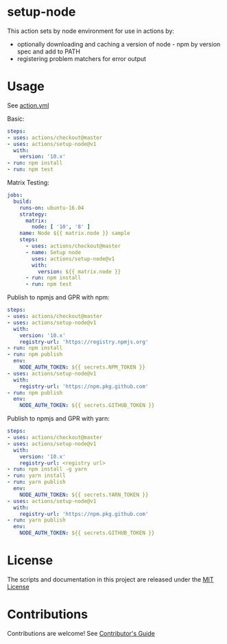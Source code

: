 # setup-node

This action sets by node environment for use in actions by:

- optionally downloading and caching a version of node - npm by version spec and add to PATH
- registering problem matchers for error output 

# Usage

See [action.yml](action.yml)

Basic:
```yaml
steps:
- uses: actions/checkout@master
- uses: actions/setup-node@v1
  with:
    version: '10.x'
- run: npm install
- run: npm test
```

Matrix Testing:
```yaml
jobs:
  build:
    runs-on: ubuntu-16.04
    strategy:
      matrix:
        node: [ '10', '8' ]
    name: Node ${{ matrix.node }} sample
    steps:
      - uses: actions/checkout@master
      - name: Setup node
        uses: actions/setup-node@v1
        with:
          version: ${{ matrix.node }}
      - run: npm install
      - run: npm test
```

Publish to npmjs and GPR with npm:
```yaml
steps:
- uses: actions/checkout@master
- uses: actions/setup-node@v1
  with:
    version: '10.x'
    registry-url: 'https://registry.npmjs.org'
- run: npm install
- run: npm publish
  env:
    NODE_AUTH_TOKEN: ${{ secrets.NPM_TOKEN }}
- uses: actions/setup-node@v1
  with:
    registry-url: 'https://npm.pkg.github.com'
- run: npm publish
  env:
    NODE_AUTH_TOKEN: ${{ secrets.GITHUB_TOKEN }}
```

Publish to npmjs and GPR with yarn:
```yaml
steps:
- uses: actions/checkout@master
- uses: actions/setup-node@v1
  with:
    version: '10.x'
    registry-url: <registry url>
- run: npm install -g yarn
- run: yarn install
- run: yarn publish
  env:
    NODE_AUTH_TOKEN: ${{ secrets.YARN_TOKEN }}
- uses: actions/setup-node@v1
  with:
    registry-url: 'https://npm.pkg.github.com'
- run: yarn publish
  env:
    NODE_AUTH_TOKEN: ${{ secrets.GITHUB_TOKEN }}
```

# License

The scripts and documentation in this project are released under the [MIT License](LICENSE)

# Contributions

Contributions are welcome!  See [Contributor's Guide](docs/contributors.md)
